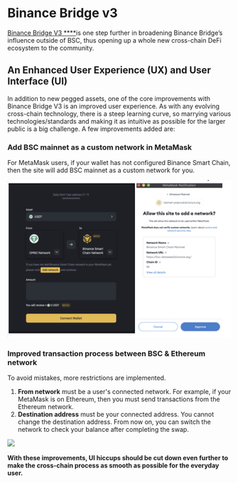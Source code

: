 # Binance Bridge v3

[Binance Bridge V3 ****](https://binance-wallet.gitbook.io/binance-bridge/)is one step further in broadening Binance Bridge’s influence outside of BSC, thus opening up a whole new cross-chain DeFi ecosystem to the community.

## **An Enhanced User Experience \(UX\) and User Interface \(UI\)**

In addition to new pegged assets, one of the core improvements with Binance Bridge V3 is an improved user experience. As with any evolving cross-chain technology, there is a steep learning curve, so marrying various technologies/standards and making it as intuitive as possible for the larger public is a big challenge. A few improvements added are:  


### Add BSC mainnet as a custom network in MetaMask

For MetaMask users, if your wallet has not configured Binance Smart Chain, then the site will add BSC mainnet as a custom network for you.  

![](../.gitbook/assets/image.png)

### Improved transaction process between BSC & Ethereum network

To avoid mistakes, more restrictions are implemented. 

1. **From network** must be a user's connected network. For example, if your MetaMask is on Ethereum, then you must send transactions from the Ethereum network. 
2. **Destination address** must be your connected address. You cannot change the destination address. From now on, you can switch the network to check your balance after completing the swap.

![](https://lh4.googleusercontent.com/5QAMnkvo-eHfV5XhauZK4cpRhY-qiuzbZxJAdQHgTpb0IHLB2qyJ7vgW3ZFKdcs_Vjk7KJNWnDsV7d3pouPslpaip7cGqeje7Pp8-jyOJqgB38dOtmX6bD0LV7VmGWgipBD7TLAn)

**With these improvements, UI hiccups should be cut down even further to make the cross-chain process as smooth as possible for the everyday user.**  




